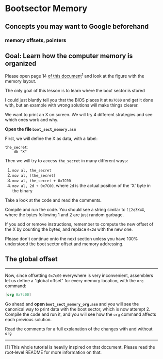 # Bootsector Memory

## Concepts you may want to Google beforehand

### memory offsets, pointers

## Goal: Learn how the computer memory is organized

Please open page 14 [of this document](
http://www.cs.bham.ac.uk/~exr/lectures/opsys/10_11/lectures/os-dev.pdf)<sup>1</sup>
and look at the figure with the memory layout.

The only goal of this lesson is to learn where the boot sector is stored

I could just bluntly tell you that the BIOS places it at `0x7C00` and
get it done with, but an example with wrong solutions will make things clearer.

We want to print an X on screen. We will try 4 different strategies
and see which ones work and why.

**Open the file `boot_sect_memory.asm`**

First, we will define the X as data, with a label:

```assembly
the_secret:
    db "X"
```

Then we will try to access `the_secret` in many different ways:

1. `mov al, the_secret`
2. `mov al, [the_secret]`
3. `mov al, the_secret + 0x7C00`
4. `mov al, 2d + 0x7C00`, where `2d` is the actual position of the 'X' byte in the binary

Take a look at the code and read the comments.

Compile and run the code. You should see a string similar to `1[2¢3X4X`, where
the bytes following 1 and 2 are just random garbage.

If you add or remove instructions, remember to compute the new offset of the X
by counting the bytes, and replace `0x2d` with the new one.

Please don't continue onto the next section unless you have 100% understood
the boot sector offset and memory addressing.

## The global offset

---

Now, since offsetting `0x7c00` everywhere is very inconvenient, assemblers let
us define a "global offset" for every memory location, with the `org` command:

```nasm
[org 0x7c00]
```

Go ahead and **open `boot_sect_memory_org.asm`** and you will see the canonical
way to print data with the boot sector, which is now attempt 2. Compile the code
and run it, and you will see how the `org` command affects each previous solution.

Read the comments for a full explanation of the changes with and without `org`

---

[1] This whole tutorial is heavily inspired on that document. Please read the
root-level README for more information on that.
